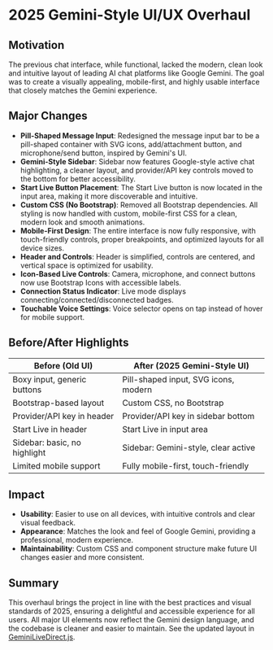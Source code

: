 # 2025 Gemini-Style UI/UX Overhaul

## Motivation

The previous chat interface, while functional, lacked the modern, clean look and intuitive layout of leading AI chat platforms like Google Gemini. The goal was to create a visually appealing, mobile-first, and highly usable interface that closely matches the Gemini experience.

## Major Changes

- **Pill-Shaped Message Input**: Redesigned the message input bar to be a pill-shaped container with SVG icons, add/attachment button, and microphone/send button, inspired by Gemini's UI.
- **Gemini-Style Sidebar**: Sidebar now features Google-style active chat highlighting, a cleaner layout, and provider/API key controls moved to the bottom for better accessibility.
- **Start Live Button Placement**: The Start Live button is now located in the input area, making it more discoverable and intuitive.
- **Custom CSS (No Bootstrap)**: Removed all Bootstrap dependencies. All styling is now handled with custom, mobile-first CSS for a clean, modern look and smooth animations.
- **Mobile-First Design**: The entire interface is now fully responsive, with touch-friendly controls, proper breakpoints, and optimized layouts for all device sizes.
- **Header and Controls**: Header is simplified, controls are centered, and vertical space is optimized for usability.
- **Icon-Based Live Controls**: Camera, microphone, and connect buttons now use Bootstrap Icons with accessible labels.
- **Connection Status Indicator**: Live mode displays connecting/connected/disconnected badges.
- **Touchable Voice Settings**: Voice selector opens on tap instead of hover for mobile support.

## Before/After Highlights

| Before (Old UI)                | After (2025 Gemini-Style UI)         |
|--------------------------------|--------------------------------------|
| Boxy input, generic buttons    | Pill-shaped input, SVG icons, modern |
| Bootstrap-based layout         | Custom CSS, no Bootstrap             |
| Provider/API key in header     | Provider/API key in sidebar bottom   |
| Start Live in header           | Start Live in input area             |
| Sidebar: basic, no highlight   | Sidebar: Gemini-style, clear active  |
| Limited mobile support         | Fully mobile-first, touch-friendly   |

## Impact

- **Usability**: Easier to use on all devices, with intuitive controls and clear visual feedback.
- **Appearance**: Matches the look and feel of Google Gemini, providing a professional, modern experience.
- **Maintainability**: Custom CSS and component structure make future UI changes easier and more consistent.

## Summary

This overhaul brings the project in line with the best practices and visual standards of 2025, ensuring a delightful and accessible experience for all users. All major UI elements now reflect the Gemini design language, and the codebase is cleaner and easier to maintain. 
See the updated layout in [GeminiLiveDirect.js](../frontend/src/components/GeminiLiveDirect.js).
